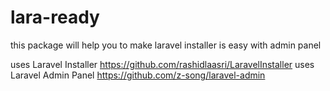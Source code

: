 # lara-ready
this package will help you to make laravel installer is easy with admin panel

uses Laravel Installer   https://github.com/rashidlaasri/LaravelInstaller
uses Laravel Admin Panel https://github.com/z-song/laravel-admin
